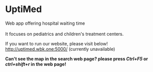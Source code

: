 # UptiMed
Web app offering hospital waiting time
<br><br>
It focuses on pediatrics and children's treatment centers.

If you want to run our website, please visit below!
<a>http://uptimed.wbk.one:5000/<a> (currently unavailable)
  
<b>Can't see the map in the search web page?<b>
please press <em>Ctrl+F5</em> or <em>ctrl+shift+r</em> in the web page!
